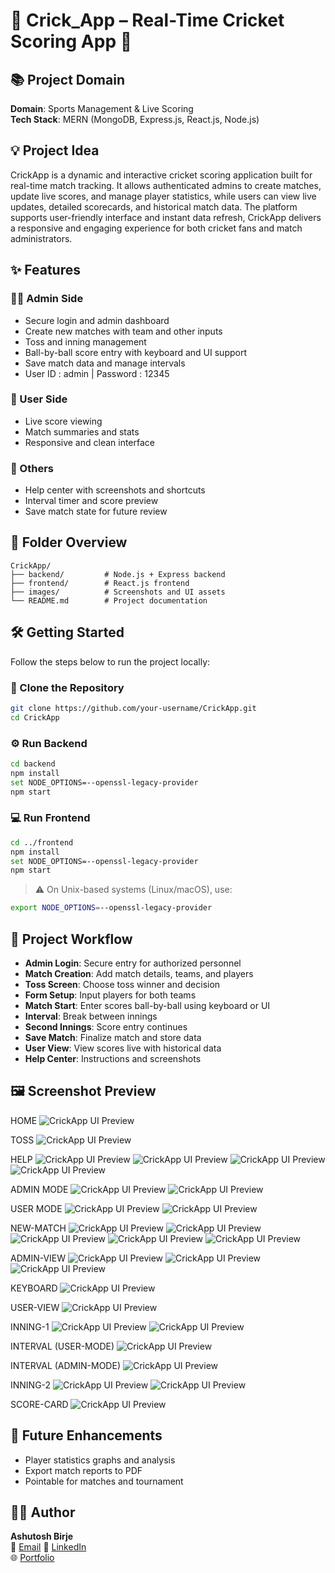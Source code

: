 # 🏏 Crick_App – Real-Time Cricket Scoring App 🏏

## 📚 Project Domain
**Domain**: Sports Management & Live Scoring  
**Tech Stack**: MERN (MongoDB, Express.js, React.js, Node.js)

## 💡 Project Idea

CrickApp is a dynamic and interactive cricket scoring application built for real-time match tracking. It allows authenticated admins to create matches, update live scores, and manage player statistics, while users can view live updates, detailed scorecards, and historical match data. The platform supports user-friendly interface and instant data refresh, CrickApp delivers a responsive and engaging experience for both cricket fans and match administrators.

## ✨ Features

### 👨‍💼 Admin Side 
- Secure login and admin dashboard 
- Create new matches with team and other inputs
- Toss and inning management
- Ball-by-ball score entry with keyboard and UI support
- Save match data and manage intervals
- User ID : admin | Password : 12345

### 👤 User Side
- Live score viewing
- Match summaries and stats
- Responsive and clean interface

### 🧾 Others
- Help center with screenshots and shortcuts
- Interval timer and score preview
- Save match state for future review

## 📁 Folder Overview

```
CrickApp/
├── backend/         # Node.js + Express backend
├── frontend/        # React.js frontend
├── images/          # Screenshots and UI assets
└── README.md        # Project documentation
```

## 🛠️ Getting Started

Follow the steps below to run the project locally:

### 🧬 Clone the Repository
```bash
git clone https://github.com/your-username/CrickApp.git
cd CrickApp
```

### ⚙️ Run Backend
```bash
cd backend
npm install
set NODE_OPTIONS=--openssl-legacy-provider
npm start
```

### 💻 Run Frontend
```bash
cd ../frontend
npm install
set NODE_OPTIONS=--openssl-legacy-provider
npm start
```

> ⚠️ On Unix-based systems (Linux/macOS), use:
```bash
export NODE_OPTIONS=--openssl-legacy-provider
```

## 🔁 Project Workflow

- **Admin Login**: Secure entry for authorized personnel  
- **Match Creation**: Add match details, teams, and players  
- **Toss Screen**: Choose toss winner and decision  
- **Form Setup**: Input players for both teams  
- **Match Start**: Enter scores ball-by-ball using keyboard or UI  
- **Interval**: Break between innings  
- **Second Innings**: Score entry continues  
- **Save Match**: Finalize match and store data  
- **User View**: View scores live with historical data  
- **Help Center**: Instructions and screenshots  

## 🖼️ Screenshot Preview

HOME
![CrickApp UI Preview](./Images/Home.png)

TOSS
![CrickApp UI Preview](./Images/TOSS.png)

HELP 
![CrickApp UI Preview](./Images/HELP_1.png)
![CrickApp UI Preview](./Images/HELP_2.png)
![CrickApp UI Preview](./Images/HELP_3.png)
![CrickApp UI Preview](./Images/HELP_4.png)

ADMIN MODE
![CrickApp UI Preview](./Images/ADMIN_1.png)
![CrickApp UI Preview](./Images/ADMIN_2.png)

USER MODE
![CrickApp UI Preview](./Images/USER_2.png)
![CrickApp UI Preview](./Images/USER_1.png)

NEW-MATCH 
![CrickApp UI Preview](./Images/FORM_1.png)
![CrickApp UI Preview](./Images/FORM_2.png)
![CrickApp UI Preview](./Images/FORM_3.png)
![CrickApp UI Preview](./Images/FORM_4.png)
![CrickApp UI Preview](./Images/FORM_5.png)

ADMIN-VIEW
![CrickApp UI Preview](./Images/ADMIN_3.png)
![CrickApp UI Preview](./Images/ADMIN_4.png)
![CrickApp UI Preview](./Images/ADMIN_5.png)

KEYBOARD
![CrickApp UI Preview](./Images/KEYBORAD.png)

USER-VIEW
![CrickApp UI Preview](./Images/NEW_MATCH.png)

INNING-1
![CrickApp UI Preview](./Images/INNING_1.png)
![CrickApp UI Preview](./Images/INNING_1_SCORE.png)

INTERVAL (USER-MODE)
![CrickApp UI Preview](./Images/INTERVAL_1.png)

INTERVAL (ADMIN-MODE)
![CrickApp UI Preview](./Images/INTERVAL_2.png)

INNING-2
![CrickApp UI Preview](./Images/INNING_2.png)
![CrickApp UI Preview](./Images/INNING_2_SCORE.png)

SCORE-CARD
![CrickApp UI Preview](./Images/SAVE.png)

## 🔮 Future Enhancements

- Player statistics graphs and analysis 
- Export match reports to PDF  
- Pointable for matches and tournament 

## 👨‍💻 Author

**Ashutosh Birje**  
📧 [Email](ashutoshbirje880@gmail.com) 
🔗 [LinkedIn](https://www.linkedin.com/in/ashutosh-birje-246453263/)  
🌐 [Portfolio](https://ashutoshbirje.netlify.app/)

